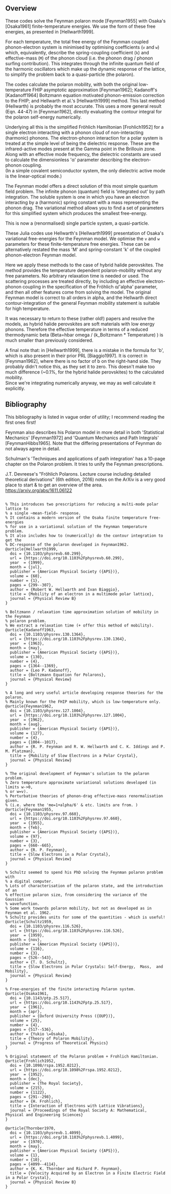 ## Overview 

These codes solve the Feynman polaron mode [Feynman1955] with Osaka's
[Osaka1961] finite-temperature energies. 
We use the form of these free energies, as presented in [Hellwarth1999].

For each temperature, the total free energy of the Feynman coupled
phonon-electron system is minimised by optimising coefficients (`v` and `w`)
which, equivalently, describe the spring-coupling coefficient (`k`) and
effective-mass (`M`) of the phonon cloud (i.e. the phonon drag / phonon surfing
contribution). 
This integrates through the infinite quantum field of the harmonic oscillators
which make up the dynamic response of the lattice, to simplify the problem back
to a quasi-particle (the polaron). 

The codes calculate the polaron mobility, with both the original
low-temperature FHIP asymptotic approximation [Feynman1962]; Kadanoff's
[Kadanoff1964] Boltzmann equation motivated phonon-emission correction to the
FHIP; and Hellwarth et al.'s [Hellwarth1999] method. 
This last method (Hellwarth) is probably the most accurate. 
This uses a more general result (Eqn. 44-47) in [Feynman1962], directly
evaluating the contour integral for the polaron self-energy numerically. 

Underlying all this is the simplified Fröhlich Hamiltonian [Frohlich1952] for
a single electron interacting with a phonon cloud of non-interacting (harmonic)
phonons.
The electron-phonon interaction for a polar system is treated at the simple
level of being the dielectric response. 
These are the infrared-active modes present at the Gamma point in the Brillouin
zone. 
Along with an effective mode frequency, the dielectric constants are used to
calculate the dimensionless 'α' parameter describing the electron-phonon
coupling.  
(In a simple covalent semiconductor system, the only dielectric active mode is
the linear-optical mode.)

The Feynman model offers a direct solution of this most simple quantum field
problem. 
The infinite phonon (quantum) field is 'integrated out' by path
integration. 
The soluble system is one in which you have an electron interacting by
a (harmonic) spring constant with a mass representing the phonon drag. 
The variational method allows you to find a set of parameters for this
simplified system which produces the smallest free-energy. 

This is now a (renormalised) single particle system, a quasi-particle.

These Julia codes use Hellwarth's [Hellwarth1999] presentation of Osaka's variational
free-energies for the Feynman model.
We optimise the `v` and `w` parameters for these finite-temperature free energies.
These can be alternatively restated the mass 'M' and spring-constant 'k' of the
coupled phonon-electron Feynman model.

Here we apply these methods to the case of hybrid halide perovskites.
The method provides the temperature dependent polaron-mobility without any free parameters.
No arbitrary relaxation time is needed or used. The scattering processes are
treated directly, by including an effective electron-phonon coupling in the
specification of the Fröhlich α/'alpha' parameter, and then all other features
come from solving the model.
The original Feynman model is correct to all orders in alpha, and the Hellwarth
direct contour-integration of the general Feynman mobility statement is
suitable for high temperature.

It was necessary to return to these (rather old!) papers and resolve the
models, as hybrid halide perovskites are soft materials with low energy
phonons. Therefore the effective temperature in terms of a reduced
thermodynamic beta (Beta=hbar omega / (k_Boltzmann * Temperature) ) is much
smaller than previously considered.

A final note that: in [Hellwarth1999], there is a mistake in the formula for 'b',
which is also present in their prior PRL [Biaggio1997].
It is correct in [Feynman1962], where there is no factor of b on the right-hand
side.
They probably didn't notice this, as they set it to zero. 
This doesn't make too much difference (~0.1%, for the hybrid halide
perovskites) to the calculated mobility.  
Since we're integrating numerically anyway, we may as well calculate it
explicitly.


## Bibliography

This bibliography is listed in vague order of utility; I recommend reading the
first ones first!

Feynman also describes his Polaron model in more detail in both 'Statistical
Mechanics' [Feynman1972] and 'Quantum Mechanics and Path Integrals'
[FeynmanHibbs1965]. Note that the differing presentations of Feynman do not always agree in detail.

Schulman's 'Techniques and applications of path integration' has a 10-page
chapter on the Polaron problem. It tries to unify the Feynman prescriptions.

J.T. Devreese's "Fröhlich Polarons. Lecture course including detailed
theoretical derivations" (6th edition, 2016) notes on the ArXiv is a very good
place to start & to get an overview of the area.
https://arxiv.org/abs/1611.06122


```

% This introduces two prescriptions for reducing a multi-mode polar lattice to
% a single ~mean-field~ response.
% It contains a modern version of the Osaka finite temperature free-energies
% for use in a variational solution of the Feynman temperature problem.
% It also includes how to (numerically) do the contour integration to get the
% DC-response of the polaron developed in Feynman1962.
@article{Hellwarth1999,
  doi = {10.1103/physrevb.60.299},
  url = {https://doi.org/10.1103%2Fphysrevb.60.299},
  year  = {1999},
  month = {jul},
  publisher = {American Physical Society ({APS})},
  volume = {60},
  number = {1},
  pages = {299--307},
  author = {Robert W. Hellwarth and Ivan Biaggio},
  title = {Mobility of an electron in a multimode polar lattice},
  journal = {Physical Review B}
}

% Boltzmann / relaxation time approximation solution of mobility in the Feynman
% polaron problem.
% We extract a relaxation time (+ offer this method of mobility).
@article{Kadanoff1963,
  doi = {10.1103/physrev.130.1364},
  url = {https://doi.org/10.1103%2Fphysrev.130.1364},
  year  = {1963},
  month = {may},
  publisher = {American Physical Society ({APS})},
  volume = {130},
  number = {4},
  pages = {1364--1369},
  author = {Leo P. Kadanoff},
  title = {Boltzmann Equation for Polarons},
  journal = {Physical Review}
}

% A long and very useful article developing response theories for the polaron.
% Mainly known for the FHIP mobility, which is low-temperature only.
@article{Feynman1962,
  doi = {10.1103/physrev.127.1004},
  url = {https://doi.org/10.1103%2Fphysrev.127.1004},
  year  = {1962},
  month = {aug},
  publisher = {American Physical Society ({APS})},
  volume = {127},
  number = {4},
  pages = {1004--1017},
  author = {R. P. Feynman and R. W. Hellwarth and C. K. Iddings and P. M. Platzman},
  title = {Mobility of Slow Electrons in a Polar Crystal},
  journal = {Physical Review}
}

% The original development of Feynman's solution to the polaron problem.
% Zero temperature approximate variational solutions developed (in limits w->0,
% or w=v).
% Perturbative theories of phonon-drag effective-mass renormalisation given.
% (i.e. where the 'me=1+alpha/6' & etc. limits are from. )
@article{Feynman1955,
  doi = {10.1103/physrev.97.660},
  url = {https://doi.org/10.1103%2Fphysrev.97.660},
  year  = {1955},
  month = {feb},
  publisher = {American Physical Society ({APS})},
  volume = {97},
  number = {3},
  pages = {660--665},
  author = {R. P. Feynman},
  title = {Slow Electrons in a Polar Crystal},
  journal = {Physical Review}
}

% Schultz seemed to spend his PhD solving the Feynman polaron problem with
% a digital computer.
% Lots of characterisation of the polaron state, and the introduction of an
% effective polaron size, from considering the variance of the Gaussian
% wavefunction.
% Some work towards polaron mobility, but not as developed as in Feynman et al. 1962.
% Schultz provides units for some of the quantities - which is useful!
@article{Schultz1959,
  doi = {10.1103/physrev.116.526},
  url = {https://doi.org/10.1103%2Fphysrev.116.526},
  year  = {1959},
  month = {nov},
  publisher = {American Physical Society ({APS})},
  volume = {116},
  number = {3},
  pages = {526--543},
  author = {T. D. Schultz},
  title = {Slow Electrons in Polar Crystals: Self-Energy,  Mass,  and Mobility},
  journal = {Physical Review}
}

% Free-energies of the finite interacting Polaron system.
@article{Osaka1961,
  doi = {10.1143/ptp.25.517},
  url = {https://doi.org/10.1143%2Fptp.25.517},
  year  = {1961},
  month = {apr},
  publisher = {Oxford University Press ({OUP})},
  volume = {25},
  number = {4},
  pages = {517--536},
  author = {Yukio \=Osaka},
  title = {Theory of Polaron Mobility},
  journal = {Progress of Theoretical Physics}
}

% Original statement of the Polaron problem + Frohlich Hamiltonian.
@article{Frohlich1952,
  doi = {10.1098/rspa.1952.0212},
  url = {https://doi.org/10.1098%2Frspa.1952.0212},
  year  = {1952},
  month = {dec},
  publisher = {The Royal Society},
  volume = {215},
  number = {1122},
  pages = {291--298},
  author = {H. Frohlich},
  title = {Interaction of Electrons with Lattice Vibrations},
  journal = {Proceedings of the Royal Society A: Mathematical,  Physical and Engineering Sciences}
}

@article{Thornber1970,
  doi = {10.1103/physrevb.1.4099},
  url = {https://doi.org/10.1103%2Fphysrevb.1.4099},
  year  = {1970},
  month = {may},
  publisher = {American Physical Society ({APS})},
  volume = {1},
  number = {10},
  pages = {4099--4114},
  author = {K. K. Thornber and Richard P. Feynman},
  title = {Velocity Acquired by an Electron in a Finite Electric Field in a Polar Crystal},
  journal = {Physical Review B}
}

```

